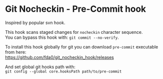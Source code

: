 # Git Nocheckin - Pre-Commit hook
Inspired by popular svn hook.



This hook scans staged changes for ```nocheckin``` character sequence.  
You can bypass this hook with: ```git commit --no-verify```.



To install this hook globally for git you can download ```pre-commit``` executable from here:  
https://github.com/fda0/git_nocheckin_hook/releases

And set global git hooks path with:  
```git config --global core.hooksPath path/to/pre-commit```

